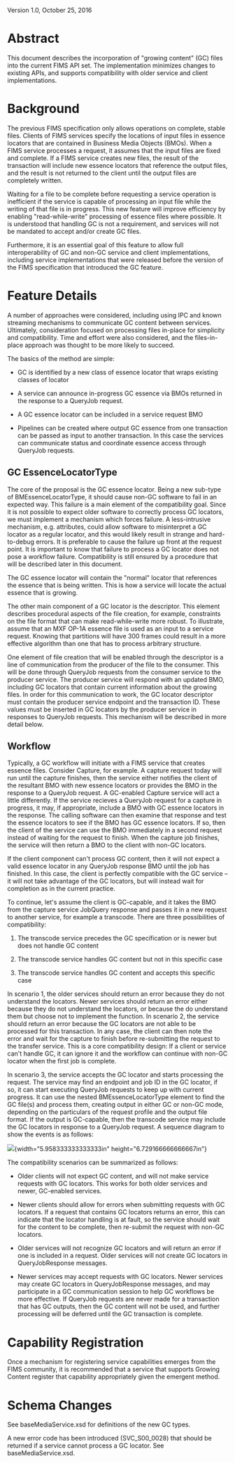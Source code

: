Version 1.0, October 25, 2016

Abstract
========

This document describes the incorporation of "growing content" (GC)
files into the current FIMS API set. The implementation minimizes
changes to existing APIs, and supports compatibility with older
service and client implementations.

Background
==========

The previous FIMS specification only allows operations on complete,
stable files. Clients of FIMS services specify the locations of input
files in essence locators that are contained in Business Media Objects
(BMOs). When a FIMS service processes a request, it assumes that the
input files are fixed and complete. If a FIMS service creates new files,
the result of the transaction will include new essence locators that
reference the output files, and the result is not returned to the client
until the output files are completely written.

Waiting for a file to be complete before requesting a service operation
is inefficient if the service is capable of processing an input file
while the writing of that file is in progress. This new feature will
improve efficiency by enabling "read-while-write" processing of essence
files where possible. It is understood that handling GC is not a
requirement, and services will not be mandated to accept and/or create
GC files.

Furthermore, it is an essential goal of this feature to allow full
interoperability of GC and non-GC service and client implementations,
including service implementations that were released before the version
of the FIMS specification that introduced the GC feature.

Feature Details
===============

A number of approaches were considered, including using IPC and known
streaming mechanisms to communicate GC content between services.
Ultimately, consideration focused on processing files in-place for
simplicity and compatibility. Time and effort were also considered, and
the files-in-place approach was thought to be more likely to succeed.

The basics of the method are simple:

-   GC is identified by a new class of essence locator that wraps
    existing classes of locator

-   A service can announce in-progress GC essence via BMOs returned in
    the response to a QueryJob request.

-   A GC essence locator can be included in a service request BMO

-   Pipelines can be created where output GC essence from one
    transaction can be passed as input to another transaction. In this
    case the services can communicate status and coordinate essence
    access through QueryJob requests.

GC EssenceLocatorType
---------------------

The core of the proposal is the GC essence locator. Being a new sub-type
of BMEssenceLocatorType, it should cause non-GC software to fail in an
expected way. This failure is a main element of the compatibility goal.
Since it is not possible to expect older software to correctly process
GC locators, we must implement a mechanism which forces failure. A
less-intrusive mechanism, e.g. attributes, could allow software to
misinterpret a GC locator as a regular locator, and this would likely
result in strange and hard-to-debug errors. It is preferable to cause
the failure up front at the request point. It is important to know that
failure to process a GC locator does not pose a workflow failure.
Compatibility is still ensured by a procedure that will be described
later in this document.

The GC essence locator will contain the "normal" locator that references
the essence that is being written. This is how a service will locate the
actual essence that is growing.

The other main component of a GC locator is the descriptor. This
element describes procedural aspects of the file creation, for example,
constraints on the file format that can make read-while-write more
robust. To illustrate, assume that an MXF OP-1A essence file is used as
an input to a service request. Knowing that partitions will have 300
frames could result in a more effective algorithm than one that has to
process arbitrary structure.

One element of file creation that will be enabled through the descriptor
is a line of communication from the producer of the file to the
consumer. This will be done through QueryJob requests from the consumer
service to the producer service. The producer service will respond with
an updated BMO, including GC locators that contain current information
about the growing files. In order for this communication to work, the GC
locator descriptor must contain the producer service endpoint and the
transaction ID. These values must be inserted in GC locators by the
producer service in responses to QueryJob requests. This mechanism will
be described in more detail below.

Workflow
--------

Typically, a GC workflow will initiate with a FIMS service that creates
essence files. Consider Capture, for example. A capture request today
will run until the capture finishes, then the service either notifies
the client of the resultant BMO with new essence locators or provides
the BMO in the response to a QueryJob request. A GC-enabled Capture
service will act a little differently. If the service recieves a
QueryJob request for a capture in progress, it may, if appropriate,
include a BMO with GC essence locators in the response. The calling
software can then examine that response and test the essence locators to
see if the BMO has GC essence locators. If so, then the client of the
service can use the BMO immediately in a second request instead of
waiting for the request to finish. When the capture job finishes, the
service will then return a BMO to the client with non-GC locators.

If the client component can't process GC content, then it will not
expect a valid essence locator in any QueryJob response BMO until the
job has finished. In this case, the client is perfectly compatible with
the GC service – it will not take advantage of the GC locators, but will
instead wait for completion as in the current practice.

To continue, let's assume the client is GC-capable, and it takes the BMO
from the capture service JobQuery response and passes it in a new
request to another service, for example a transcode. There are three
possibilities of compatibility:

1.  The transcode service precedes the GC specification or is newer but
    does not handle GC content

2.  The transcode service handles GC content but not in this specific
    case

3.  The transcode service handles GC content and accepts this specific
    case

In scenario 1, the older services should return an error because they do
not understand the locators. Newer services should return an error
either because they do not understand the locators, or because the do
understand them but choose not to implement the function. In scenario 2,
the service should return an error because the GC locators are not able
to be processed for this transaction. In any case, the client can then
note the error and wait for the capture to finish before re-submitting
the request to the transfer service. This is a core compatibility
design: If a client or service can't handle GC, it can ignore it and the
workflow can continue with non-GC locator when the first job is
complete.

In scenario 3, the service accepts the GC locator and starts processing
the request. The service may find an endpoint and job ID in the GC
locator, if so, it can start executing QueryJob requests to keep up with
current progress. It can use the nested BMEssenceLocatorType element to
find the GC file(s) and process them, creating output in either GC or
non-GC mode, depending on the particulars of the request profile and the
output file format. If the output is GC-capable, then the transcode
service may include the GC locators in response to a QueryJob request. A
sequence diagram to show the events is as follows:

![](media/image1.png){width="5.958333333333333in"
height="6.729166666666667in"}

The compatibility scenarios can be summarized as follows:

-   Older clients will not expect GC content, and will not make service
    requests with GC locators. This works for both older services and
    newer, GC-enabled services.

-   Newer clients should allow for errors when submitting requests with
    GC locators. If a request that contains GC locators returns an
    error, this can indicate that the locator handling is at fault, so
    the service should wait for the content to be complete, then
    re-submit the request with non-GC locators.

-   Older services will not recognize GC locators and will return an
    error if one is included in a request. Older services will not
    create GC locators in QueryJobResponse messages.

-   Newer services may accept requests with GC locators. Newer services
    may create GC locators in QueryJobResponse messages, and may
    participate in a GC communication session to help GC workflows be
    more effective. If QueryJob requests are never made for a
    transaction that has GC outputs, then the GC content will not be
    used, and further processing will be deferred until the GC
    transaction is complete.

Capability Registration
=======================

Once a mechanism for registering service capabilities emerges from the
FIMS community, it is recommended that a service that supports Growing
Content register that capability appropriately given the emergent
method.

Schema Changes
==============

See baseMediaService.xsd for definitions of the new GC types.

A new error code has been introduced (SVC_S00_0028) that should be
returned if a service cannot process a GC locator. See
baseMediaService.xsd.

